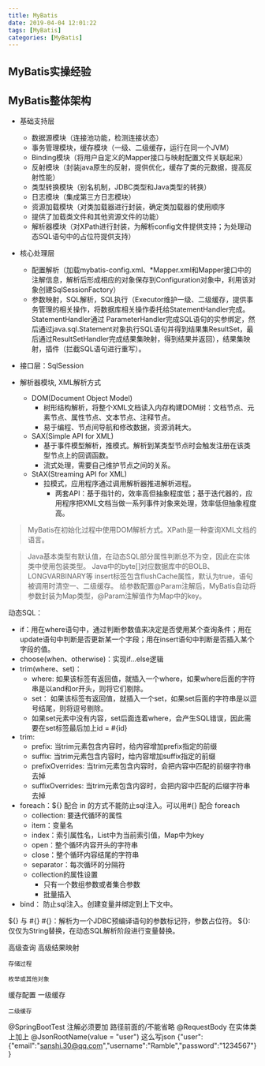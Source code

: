 ```yaml
---
title: MyBatis
date: 2019-04-04 12:01:22
tags: [MyBatis]
categories: [MyBatis]
---
```


## MyBatis实操经验












## MyBatis整体架构
- 基础支持层
    - 数据源模块（连接池功能，检测连接状态）
    - 事务管理模块，缓存模块（一级、二级缓存，运行在同一个JVM）
    - Binding模块（将用户自定义的Mapper接口与映射配置文件关联起来）
    - 反射模块（封装java原生的反射，提供优化，缓存了类的元数据，提高反射性能）
    - 类型转换模块（别名机制，JDBC类型和Java类型的转换）
    - 日志模块（集成第三方日志模块）
    - 资源加载模块（对类加载器进行封装，确定类加载器的使用顺序
    - 提供了加载类文件和其他资源文件的功能）
    - 解析器模块（对XPath进行封装，为解析config文件提供支持；为处理动态SQL语句中的占位符提供支持）

- 核心处理层
    - 配置解析（加载mybatis-config.xml、*Mapper.xml和Mapper接口中的注解信息，解析后形成相应的对象保存到Configuration对象中，利用该对象创建SqlSessionFactory）
    - 参数映射，SQL解析，SQL执行（Executor维护一级、二级缓存，提供事务管理的相关操作，将数据库相关操作委托给StatementHandler完成。StatementHandler通过
          ParameterHandler完成SQL语句的实参绑定，然后通过java.sql.Statement对象执行SQL语句并得到结果集ResultSet，最后通过ResultSetHandler完成结果集映射，得到结果并返回），结果集映射，插件（拦截SQL语句进行重写）。
          
- 接口层：SqlSession

- 解析器模块, XML解析方式
    - DOM(Document Object Model)
        - 树形结构解析，将整个XML文档读入内存构建DOM树：文档节点、元素节点、属性节点、文本节点、注释节点。
        - 易于编程、节点间导航和修改数据，资源消耗大。
    - SAX(Simple API for XML)
        - 基于事件模型解析，推模式。解析到某类型节点时会触发注册在该类型节点上的回调函数。
        - 流式处理，需要自己维护节点之间的关系。
    - StAX(Streaming API for XML)
        - 拉模式，应用程序通过调用解析器推进解析进程。
            - 两套API：基于指针的，效率高但抽象程度低；基于迭代器的，应用程序把XML文档当做一系列事件对象来处理，效率低但抽象程度高。

> MyBatis在初始化过程中使用DOM解析方式。XPath是一种查询XML文档的语言。

> Java基本类型有默认值，在动态SQL部分属性判断总不为空，因此在实体类中使用包装类型。
> Java中的byte[]对应数据库中的BOLB、LONGVARBINARY等
> insert标签包含flushCache属性，默认为true，语句被调用时清空一、二级缓存。
> 给参数配置@Param注解后，MyBatis自动将参数封装为Map类型，@Param注解值作为Map中的key。

动态SQL：
 
- if：用在where语句中，通过判断参数值来决定是否使用某个查询条件；用在update语句中判断是否更新某一个字段；用在insert语句中判断是否插入某个字段的值。
- choose(when、otherwise)：实现if...else逻辑
- trim(where、set)：
    -  where: 如果该标签有返回值，就插入一个where，如果where后面的字符串是以and和or开头，则将它们剔除。
    -  set： 如果该标签有返回值，就插入一个set，如果set后面的字符串是以逗号结尾，则将逗号剔除。
    - 如果set元素中没有内容，set后面连着where，会产生SQL错误，因此需要在set标签最后加上id = #{id}
- trim: 
    - prefix: 当trim元素包含内容时，给内容增加prefix指定的前缀
    - suffix: 当trim元素包含内容时，给内容增加suffix指定的前缀
    - prefixOverrides: 当trim元素包含内容时，会把内容中匹配的前缀字符串去掉
    - suffixOverrides: 当trim元素包含内容时，会把内容中匹配的后缀字符串去掉
- foreach：${} 配合 in 的方式不能防止sql注入。可以用#{} 配合 foreach
    - collection: 要迭代循环的属性
    - item：变量名
    - index：索引属性名，List中为当前索引值，Map中为key
    - open：整个循环内容开头的字符串
    - close：整个循环内容结尾的字符串
    - separator：每次循环的分隔符
    - collection的属性设置
        - 只有一个数组参数或者集合参数
        - 批量插入
- bind： 防止sql注入。创建变量并绑定到上下文中。

${} 与 #{}
    #{}：解析为一个JDBC预编译语句的参数标记符，参数占位符。
    ${}: 仅仅为String替换，在动态SQL解析阶段进行变量替换。

高级查询
    高级结果映射
        
    存储过程

    枚举或其他对象

缓存配置
    一级缓存    
    
    二级缓存


@SpringBootTest 注解必须要加
路径前面的/不能省略
@RequestBody 在实体类上加上 @JsonRootName(value = "user")
这么写json {"user":{"email":"sanshi.30@qq.com","username":"Ramble","password":"1234567"}}